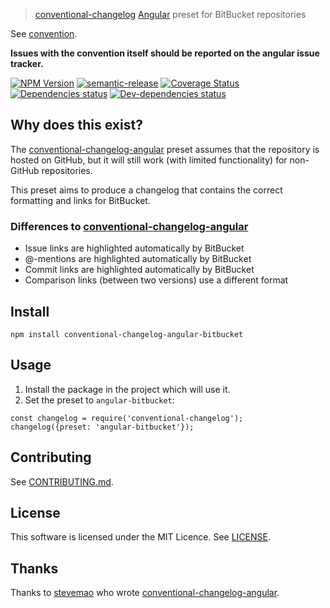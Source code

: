 > [conventional-changelog](https://github.com/ajoslin/conventional-changelog) [Angular](https://github.com/angular/angular) preset for BitBucket repositories

See [convention](convention.md).

**Issues with the convention itself should be reported on the angular issue tracker.**

<!--[RM_BADGES]-->
[![NPM Version](https://img.shields.io/npm/v/conventional-changelog-angular-bitbucket.svg?style=flat-square)](http://npm.im/conventional-changelog-angular-bitbucket)
[![semantic-release](https://img.shields.io/badge/%20%20%F0%9F%93%A6%F0%9F%9A%80-semantic--release-e10079.svg)](https://github.com/semantic-release/semantic-release)
[![Coverage Status](https://coveralls.io/repos/github/uglow/conventional-changelog-angular-bitbucket/badge.svg?branch=master)](https://coveralls.io/github/uglow/conventional-changelog-angular-bitbucket?branch=master)
[![Dependencies status](https://david-dm.org/uglow/conventional-changelog-angular-bitbucket/status.svg?theme=shields.io)](https://david-dm.org/uglow/conventional-changelog-angular-bitbucket#info=dependencies)
[![Dev-dependencies status](https://david-dm.org/uglow/conventional-changelog-angular-bitbucket/dev-status.svg?theme=shields.io)](https://david-dm.org/uglow/conventional-changelog-angular-bitbucket#info=devDependencies)


<!--[]-->

## Why does this exist?

The [conventional-changelog-angular](https://github.com/conventional-changelog/conventional-changelog) preset
assumes that the repository is hosted on GitHub, but it will still work (with limited functionality) for non-GitHub repositories.

This preset aims to produce a changelog that contains the correct formatting and links for BitBucket.
 
### Differences to [conventional-changelog-angular](https://github.com/conventional-changelog/conventional-changelog)
- Issue links are highlighted automatically by BitBucket
- @-mentions are highlighted automatically by BitBucket
- Commit links are highlighted automatically by BitBucket
- Comparison links (between two versions) use a different format

<!--[RM_INSTALL]-->
## Install

    npm install conventional-changelog-angular-bitbucket


<!--[]-->

## Usage

1. Install the package in the project which will use it.
2. Set the preset to `angular-bitbucket`:

```
const changelog = require('conventional-changelog');
changelog({preset: 'angular-bitbucket'});
```

<!--[RM_CONTRIBUTING]-->
## Contributing

See [CONTRIBUTING.md](CONTRIBUTING.md).


<!--[]-->

<!--[RM_LICENSE]-->
## License

This software is licensed under the MIT Licence. See [LICENSE](LICENSE).

<!--[]-->

## Thanks

Thanks to [stevemao](https://github.com/stevemao) who wrote [conventional-changelog-angular](https://github.com/conventional-changelog/conventional-changelog).
